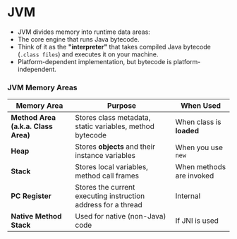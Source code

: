 # JVM

- JVM divides memory into runtime data areas:
- The core engine that runs Java bytecode.
- Think of it as the **"interpreter"** that takes compiled Java bytecode (`.class files`) and executes it on your machine.
- Platform-dependent implementation, but bytecode is platform-independent.

### JVM Memory Areas

| Memory Area                         | Purpose                                                       | When Used                |
| ----------------------------------- | ------------------------------------------------------------- | ------------------------ |
| **Method Area (a.k.a. Class Area)** | Stores class metadata, static variables, method bytecode      | When class is **loaded** |
| **Heap**                            | Stores **objects** and their instance variables               | When you use `new`       |
| **Stack**                           | Stores local variables, method call frames                    | When methods are invoked |
| **PC Register**                     | Stores the current executing instruction address for a thread | Internal                 |
| **Native Method Stack**             | Used for native (non-Java) code                               | If JNI is used           |
